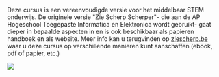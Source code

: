 Deze cursus is een vereenvoudigde versie voor het middelbaar STEM onderwijs. De originele versie "Zie Scherp Scherper"- die aan de AP Hogeschool Toegepaste Informatica en Elektronica wordt gebruikt- gaat dieper in bepaalde aspecten in en is ook beschikbaar als papieren handboek en als website. Meer info kan u terugvinden op  [ziescherp.be](https://timdams.com/ziescherp/) waar u deze cursus op verschillende manieren kunt aanschaffen (ebook, pdf of papier, etc.)

![](../assets/boek3.png)



